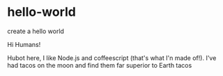 # hello-world
create a hello world

Hi Humans!

Hubot here, I like Node.js and coffeescript (that's what I'n made of!).
I've had tacos on the moon and find them far superior to Earth tacos
